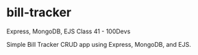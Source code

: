 # bill-tracker
Express, MongoDB, EJS Class 41 - 100Devs


Simple Bill Tracker CRUD app using Express, MongoDB, and EJS.